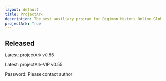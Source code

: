 ```yaml
---
layout: default
title: ProjectArk
description: The best auxiliary program for Digimon Masters Online Global
projectArk: True
---
```

<h2>Released</h2>
<p>Latest: <a style="text-decoration:none;" href="/projectArk_free.exe">projectArk v0.55</a></p>
<p>Latest: <a style="text-decoration:none;" href="/projectArk/download/projectArk.exe">projectArk-VIP v0.55</a></p>
<p>Password: Please contact author</p>